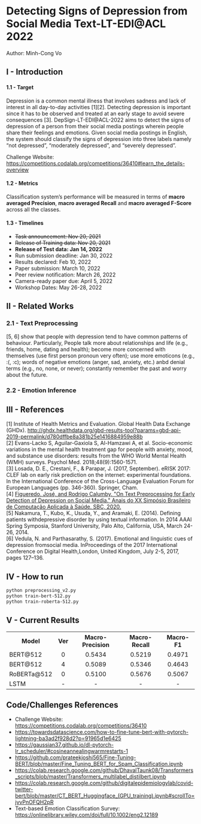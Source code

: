 # Detecting Signs of Depression from Social Media Text-LT-EDI@ACL 2022

Author: Minh-Cong Vo

## I - Introduction

#### 1.1 - Target

Depression is a common mental illness that involves sadness and lack of interest in all day-to-day activities [1][2]. Detecting depression is important since it has to be observed and treated at an early stage to avoid severe consequences [3]. DepSign-LT-EDI@ACL-2022 aims to detect the signs of depression of a person from their social media postings wherein people share their feelings and emotions. Given social media postings in English, the system should classify the signs of depression into three labels namely “not depressed”, “moderately depressed”, and “severely depressed”.

Challenge Website: https://competitions.codalab.org/competitions/36410#learn_the_details-overview

#### 1.2 - Metrics

Classification system’s performance will be measured in terms of **macro averaged Precision**, **macro averaged Recall** and **macro averaged F-Score** across all the classes.

#### 1.3 - Timelines

- ~~Task announcement: Nov 20, 2021~~
- ~~Release of Training data: Nov 20, 2021~~
- **Release of Test data: Jan 14, 2022**
- Run submission deadline: Jan 30, 2022
- Results declared: Feb 10, 2022
- Paper submission: March 10, 2022
- Peer review notification: March 26, 2022
- Camera-ready paper due: April 5, 2022
- Workshop Dates: May 26-28, 2022

## II - Related Works

### 2.1 - Text Preprocessing

[5, 6] show that people with depression tend to have common patterns of behaviour. Particularly, People talk more about relationships and life (e.g., friends, home, dating and health); become more concerned with themselves (use first person pronoun very often); use more emoticons (e.g., :(, :c); words of negative emotions (anger, sad, anxiety, etc.) anbd denial terms (e.g., no, none, or never); constantly remember the past and worry about the future.

### 2.2 - Emotion Inference

## III - References

[1] Institute of Health Metrics and Evaluation. Global Health Data Exchange (GHDx). http://ghdx.healthdata.org/gbd-results-tool?params=gbd-api-2019-permalink/d780dffbe8a381b25e1416884959e88b \
[2] Evans-Lacko S, Aguilar-Gaxiola S, Al-Hamzawi A, et al. Socio-economic variations in the mental health treatment gap for people with anxiety, mood, and substance use disorders: results from the WHO World Mental Health (WMH) surveys. Psychol Med. 2018;48(9):1560-1571.\
[3] Losada, D. E., Crestani, F., & Parapar, J. (2017, September). eRISK 2017: CLEF lab on early risk prediction on the internet: experimental foundations. In the International Conference of the Cross-Language Evaluation Forum for European Languages (pp. 346-360). Springer, Cham. \
[4] [Figueredo, José, and Rodrigo Calumby. "On Text Preprocessing for Early Detection of Depression on Social Media." Anais do XX Simpósio Brasileiro de Computação Aplicada à Saúde. SBC, 2020.](https://sol.sbc.org.br/index.php/sbcas/article/view/11504/11367) \
[5] Nakamura, T., Kubo, K., Usuda, Y., and Aramaki, E. (2014). Defining patients withdepressive disorder by using textual information. In 2014 AAAI Spring Symposia, Stanford University, Palo Alto, California, USA, March 24-26, 2014. \
[6] Vedula, N. and Parthasarathy, S. (2017). Emotional and linguistic cues of depression fromsocial media. InProceedings of the 2017 International Conference on Digital Health,London, United Kingdom, July 2-5, 2017, pages 127–136.

## IV - How to run

```bash
python preprocessing_v2.py
python train-bert-512.py
python train-roberta-512.py
```

## V - Current Results

<!-- <style>
  .double {
    border-top: 4px double #999;
    padding: 10px 0;
    }
</style> -->

<table>
  <tr>
    <th>Model</th>
    <th>Ver</th>
    <th><center>Macro-Precision</center></th>
    <th><center>Macro-Recall</center></th>
    <th><center>Macro-F1</center></th>
  </tr>
  <tr class="double">
    <td>BERT@512</td>
    <td><center>0</center></td>
    <td><center>0.5434</center></td>
    <td><center>0.5219</center></td>
    <td><center>0.4971</center></td>
  </tr>
  <tr>
    <td>BERT@512</td>
    <td><center>4</center></td>
    <td><center>0.5089</center></td>
    <td><center>0.5346</center></td>
    <td><center>0.4643</center></td>
  </tr>
  <tr class="double">
    <td>RoBERTa@512</td>
    <td><center>0</center></td>
    <td><center>0.5100</center></td>
    <td><center>0.5676</center></td>
    <td><center>0.5067</center></td>
  </tr>
  <tr class="double">
    <td>LSTM</td>
    <td><center>-</center></td>
    <td><center>-</center></td>
    <td><center>-</center></td>
    <td><center>-</center></td>
  </tr>
</table>

## Code/Challenges References

- Challenge Website: https://competitions.codalab.org/competitions/36410
- https://towardsdatascience.com/how-to-fine-tune-bert-with-pytorch-lightning-ba3ad2f928d2?p=91965d1e6425
- https://gaussian37.github.io/dl-pytorch-lr_scheduler/#cosineannealingwarmrestarts-1
- https://github.com/prateekjoshi565/Fine-Tuning-BERT/blob/master/Fine_Tuning_BERT_for_Spam_Classification.ipynb
- https://colab.research.google.com/github/DhavalTaunk08/Transformers_scripts/blob/master/Transformers_multilabel_distilbert.ipynb
- https://colab.research.google.com/github/digitalepidemiologylab/covid-twitter-bert/blob/master/CT_BERT_Huggingface_(GPU_training).ipynb#scrollTo=jvvPnOFQH2pR
- Text-based Emotion Classification Survey: https://onlinelibrary.wiley.com/doi/full/10.1002/eng2.12189

